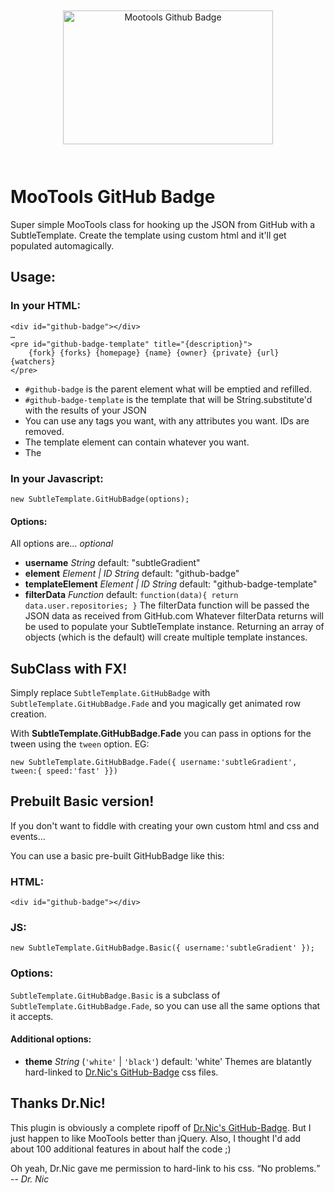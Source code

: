 <a href="http://github.com/subtleGradient/mootools-github-badge/" style="display:block;text-align:center;padding:2em"><img src="http://subtlegradient.github.com/mootools-github-badge/mootools-github-badge.png" width="336" height="214" alt="Mootools Github Badge" /></a>

MooTools GitHub Badge
=====================

Super simple MooTools class for hooking up the JSON from GitHub with a SubtleTemplate. Create the template using custom html and it'll get populated automagically.

## Usage:

### In your HTML:

	<div id="github-badge"></div>
	…
	<pre id="github-badge-template" title="{description}">
		{fork} {forks} {homepage} {name} {owner} {private} {url} {watchers}
	</pre>

* `#github-badge` is the parent element what will be emptied and refilled.
* `#github-badge-template` is the template that will be String.substitute'd with the results of your JSON
* You can use any tags you want, with any attributes you want. IDs are removed.
* The template element can contain whatever you want.
* The


### In your Javascript:

	new SubtleTemplate.GitHubBadge(options);

#### Options:
All options are… *optional*

* **username** *String*
	default: "subtleGradient"
* **element** *Element | ID String*
	default: "github-badge"
* **templateElement** *Element | ID String*
	default: "github-badge-template"
* **filterData** *Function*
	default: `function(data){ return data.user.repositories; }`
	The filterData function will be passed the JSON data as received from GitHub.com
	Whatever filterData returns will be used to populate your SubtleTemplate instance.
	Returning an array of objects (which is the default) will create multiple template instances.


SubClass with FX!
-----------------

Simply replace `SubtleTemplate.GitHubBadge` with `SubtleTemplate.GitHubBadge.Fade` and you magically get animated row creation.

With **SubtleTemplate.GitHubBadge.Fade** you can pass in options for the tween using the `tween` option. EG:

	new SubtleTemplate.GitHubBadge.Fade({ username:'subtleGradient', tween:{ speed:'fast' }})

Prebuilt Basic version!
-----------------------
If you don't want to fiddle with creating your own custom html and css and events...

You can use a basic pre-built GitHubBadge like this:

### HTML:

	<div id="github-badge"></div>

### JS:

	new SubtleTemplate.GitHubBadge.Basic({ username:'subtleGradient' });

### Options:

`SubtleTemplate.GitHubBadge.Basic` is a subclass of `SubtleTemplate.GitHubBadge.Fade`, so you can use all the same options that it accepts.

#### Additional options:

* **theme** *String* (`'white'` | `'black'`)
	default: 'white'
	Themes are blatantly hard-linked to [Dr.Nic's GitHub-Badge](http://drnicwilliams.com/2008/05/03/github-badge-for-your-blog/ "Dr Nic&#8217;s GitHub Badge for your Blog with 100% guarantee of more coolness") css files.


Thanks Dr.Nic!
--------------
This plugin is obviously a complete ripoff of [Dr.Nic's GitHub-Badge](http://drnicwilliams.com/2008/05/03/github-badge-for-your-blog/ "Dr Nic&#8217;s GitHub Badge for your Blog with 100% guarantee of more coolness"). But I just happen to like MooTools better than jQuery. Also, I thought I'd add about 100 additional features in about half the code ;)

Oh yeah, Dr.Nic gave me permission to hard-link to his css. <q>No problems.</q> -- <cite>Dr. Nic</cite>
